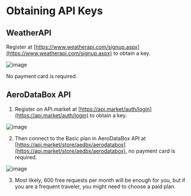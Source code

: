 # Obtaining API Keys

## WeatherAPI

Register at [https://www.weatherapi.com/signup.aspx](https://www.weatherapi.com/signup.aspx) to obtain a key.

![image](https://github.com/user-attachments/assets/6b75aedc-7006-4ec3-9c9b-aa8be42f72c4)

No payment card is required.

## AeroDataBox API

1. Register on API.market at [https://api.market/auth/login](https://api.market/auth/login) to obtain a key.

![image](https://github.com/user-attachments/assets/e6384f60-96f4-4b2c-8743-9cef0629a71f)
 
2. Then connect to the Basic plan in AeroDataBox API at [https://api.market/store/aedbx/aerodatabox](https://api.market/store/aedbx/aerodatabox), no payment card is required.

![image](https://github.com/user-attachments/assets/1d5656c8-bf74-44ce-b7ba-ef273000111c)

3. Most likely, 600 free requests per month will be enough for you, but if you are a frequent traveler, you might need to choose a paid plan.
